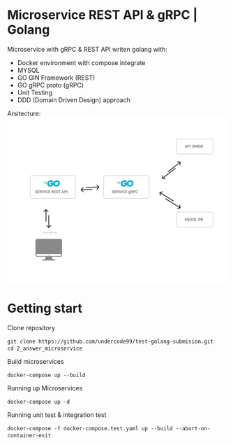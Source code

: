 # Microservice REST API & gRPC | Golang


Microservice with gRPC & REST API writen golang with:
- Docker environment with compose integrate 
- MYSQL
- GO GIN Framework (REST)
- GO gRPC proto (gRPC)
- Unit Testing
- DDD (Domain Driven Design) approach

Arsitecture:
![Arsitecture](https://raw.githubusercontent.com/undercode99/test-golang-submision/main/2_answer_microservice/flowmicro.png)




# Getting start

Clone repository

```
git clone https://github.com/undercode99/test-golang-submision.git
cd 2_answer_microservice
```

Build microservices
``` 
docker-compose up --build
```

Running up Microservices
``` 
docker-compose up -d 
```

Running unit test & integration test
``` 
docker-compose -f docker-compose.test.yaml up --build --abort-on-container-exit 
```
